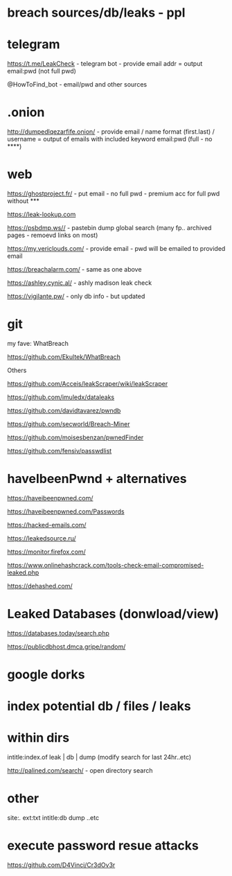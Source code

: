 # breach sources/db/leaks - ppl 


# telegram 
https://t.me/LeakCheck - telegram bot - provide email addr = output email:pwd (not full pwd)

@HowToFind_bot - email/pwd and other sources 

# .onion 

http://dumpedlqezarfife.onion/ - provide email / name format (first.last) / username = output of emails with included keyword 
email:pwd (full - no ****) 

# web 
https://ghostproject.fr/ - put email - no full pwd - premium acc for full pwd without *** 

https://leak-lookup.com 

https://psbdmp.ws// - pastebin dump global search (many fp.. archived pages - remoevd links on most)

https://my.vericlouds.com/ - provide email - pwd will be emailed to provided email 

https://breachalarm.com/ - same as one above 

https://ashley.cynic.al/ - ashly madison leak check 

https://vigilante.pw/ - only db info - but updated

# git 

my fave: WhatBreach 

https://github.com/Ekultek/WhatBreach 

Others 

https://github.com/Acceis/leakScraper/wiki/leakScraper 

https://github.com/imuledx/dataleaks

https://github.com/davidtavarez/pwndb 

https://github.com/secworld/Breach-Miner

https://github.com/moisesbenzan/pwnedFinder

https://github.com/fensiv/passwdlist 


# haveIbeenPwnd + alternatives 

https://haveibeenpwned.com/ 

https://haveibeenpwned.com/Passwords

https://hacked-emails.com/ 

https://leakedsource.ru/ 

https://monitor.firefox.com/

https://www.onlinehashcrack.com/tools-check-email-compromised-leaked.php 

https://dehashed.com/ 

# Leaked Databases (donwload/view) 

https://databases.today/search.php 

https://publicdbhost.dmca.gripe/random/
 

# google dorks 

# index potential db / files / leaks 

# within dirs 
intitle:index.of leak | db | dump (modify search for last 24hr..etc)

http://palined.com/search/ - open directory search  

# other 
site:*.* ext:txt intitle:db dump ..etc


# execute password resue attacks  

https://github.com/D4Vinci/Cr3dOv3r 
